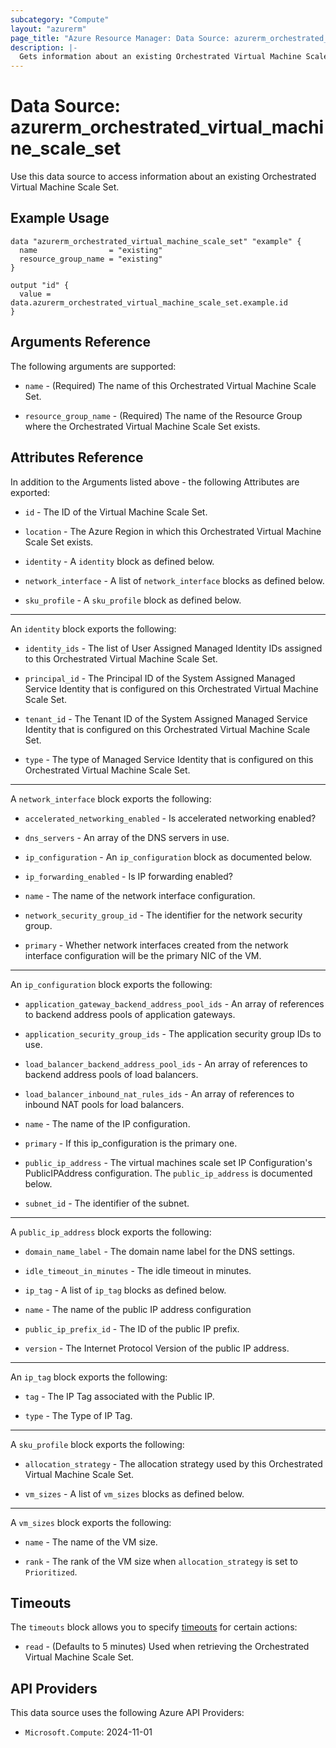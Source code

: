 ```yaml
---
subcategory: "Compute"
layout: "azurerm"
page_title: "Azure Resource Manager: Data Source: azurerm_orchestrated_virtual_machine_scale_set"
description: |-
  Gets information about an existing Orchestrated Virtual Machine Scale Set.
---
```


# Data Source: azurerm_orchestrated_virtual_machine_scale_set

Use this data source to access information about an existing Orchestrated Virtual Machine Scale Set.

## Example Usage

```hcl
data "azurerm_orchestrated_virtual_machine_scale_set" "example" {
  name                = "existing"
  resource_group_name = "existing"
}

output "id" {
  value = data.azurerm_orchestrated_virtual_machine_scale_set.example.id
}
```

## Arguments Reference

The following arguments are supported:

* `name` - (Required) The name of this Orchestrated Virtual Machine Scale Set.

* `resource_group_name` - (Required) The name of the Resource Group where the Orchestrated Virtual Machine Scale Set exists.

## Attributes Reference

In addition to the Arguments listed above - the following Attributes are exported:

* `id` - The ID of the Virtual Machine Scale Set.

* `location` - The Azure Region in which this Orchestrated Virtual Machine Scale Set exists.

* `identity` - A `identity` block as defined below.

* `network_interface` - A list of `network_interface` blocks as defined below.

* `sku_profile` - A `sku_profile` block as defined below.

---

An `identity` block exports the following:

* `identity_ids` - The list of User Assigned Managed Identity IDs assigned to this Orchestrated Virtual Machine Scale Set.

* `principal_id` - The Principal ID of the System Assigned Managed Service Identity that is configured on this Orchestrated Virtual Machine Scale Set.

* `tenant_id` - The Tenant ID of the System Assigned Managed Service Identity that is configured on this Orchestrated Virtual Machine Scale Set.

* `type` - The type of Managed Service Identity that is configured on this Orchestrated Virtual Machine Scale Set.

---

A `network_interface` block exports the following:

* `accelerated_networking_enabled` - Is accelerated networking enabled?

* `dns_servers` - An array of the DNS servers in use.

* `ip_configuration` - An `ip_configuration` block as documented below.

* `ip_forwarding_enabled` - Is IP forwarding enabled?

* `name` - The name of the network interface configuration.

* `network_security_group_id` - The identifier for the network security group.

* `primary` - Whether network interfaces created from the network interface configuration will be the primary NIC of the VM.

---

An `ip_configuration` block exports the following:

* `application_gateway_backend_address_pool_ids` - An array of references to backend address pools of application gateways.

* `application_security_group_ids` -  The application security group IDs to use.

* `load_balancer_backend_address_pool_ids` - An array of references to backend address pools of load balancers.

* `load_balancer_inbound_nat_rules_ids` - An array of references to inbound NAT pools for load balancers.

* `name` - The name of the IP configuration.

* `primary` -  If this ip_configuration is the primary one.

* `public_ip_address` - The virtual machines scale set IP Configuration's PublicIPAddress configuration. The `public_ip_address` is documented below.

* `subnet_id` - The identifier of the subnet.

---

A `public_ip_address` block exports the following:

* `domain_name_label` - The domain name label for the DNS settings.

* `idle_timeout_in_minutes` - The idle timeout in minutes.

* `ip_tag` - A list of `ip_tag` blocks as defined below.

* `name` - The name of the public IP address configuration

* `public_ip_prefix_id` - The ID of the public IP prefix.

* `version` - The Internet Protocol Version of the public IP address.

---

An `ip_tag` block exports the following:

* `tag` - The IP Tag associated with the Public IP.

* `type` - The Type of IP Tag.

---

A `sku_profile` block exports the following:

* `allocation_strategy` - The allocation strategy used by this Orchestrated Virtual Machine Scale Set.

* `vm_sizes` - A list of `vm_sizes` blocks as defined below.

---

A `vm_sizes` block exports the following:

* `name` - The name of the VM size.

* `rank` - The rank of the VM size when `allocation_strategy` is set to `Prioritized`.

## Timeouts

The `timeouts` block allows you to specify [timeouts](https://www.terraform.io/language/resources/syntax#operation-timeouts) for certain actions:

* `read` - (Defaults to 5 minutes) Used when retrieving the Orchestrated Virtual Machine Scale Set.

## API Providers
<!-- This section is generated, changes will be overwritten -->
This data source uses the following Azure API Providers:

* `Microsoft.Compute`: 2024-11-01
